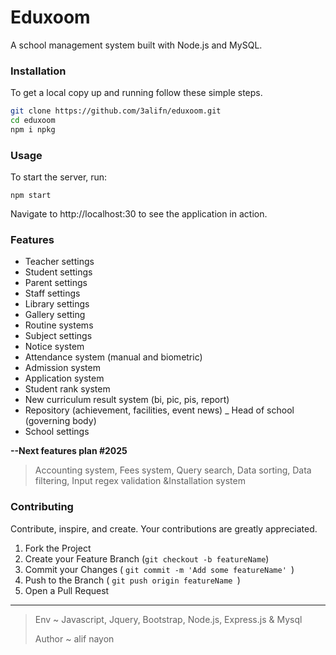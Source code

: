 # Eduxoom

A school management system built with Node.js and MySQL.

### Installation

To get a local copy up and running follow these simple steps.

``` bash
git clone https://github.com/3alifn/eduxoom.git
cd eduxoom
npm i npkg

```
### Usage

To start the server, run:

` npm start `


Navigate to http://localhost:30 to see the application in action.


### Features

- Teacher settings
- Student settings
- Parent settings
- Staff settings
- Library settings
- Gallery setting
- Routine systems
- Subject settings
- Notice system
- Attendance system (manual and biometric)
- Admission system
- Application system
- Student rank system
- New curriculum result system (bi, pic, pis, report)
- Repository (achievement, facilities, event news)
_ Head of school (governing body)
- School settings

**--Next features plan #2025**
>
>Accounting system, Fees system, Query search, Data sorting, Data filtering, Input regex validation &Installation system
>

### Contributing

Contribute, inspire, and create. Your contributions are greatly appreciated.

1. Fork the Project
2. Create your Feature Branch (` git checkout -b featureName `)
3. Commit your Changes ( `git commit -m 'Add some featureName' `)
4. Push to the Branch ( `git push origin featureName `)
5. Open a Pull Request
---
>
> Env ~ Javascript, Jquery, Bootstrap, Node.js, Express.js & Mysql
>
> Author ~ alif nayon
>